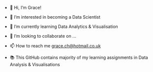 - 👋 Hi, I’m Grace!
- 👀 I’m interested in becoming a Data Scientist <!-- - 📜 Data Analysis & Visualisations Certificate, University of Birmingham 2023 -->
- 🌱 I’m currently learning Data Analytics & Visualisation
- 💞️ I’m looking to collaborate on ...
- 📫 How to reach me grace.ch@hotmail.co.uk

- 📚 This GitHub contains majority of my learning assignments in Data Analysis & Visualisations
 
<!---
gw-sc/gw-sc is a ✨ special ✨ repository because its `README.md` (this file) appears on your GitHub profile.
You can click the Preview link to take a look at your changes.
--->
